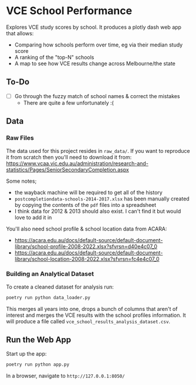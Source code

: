 # VCE School Performance

Explores VCE study scores by school. It produces a plotly dash web app that allows:

- Comparing how schools perform over time, eg via their median study score
- A ranking of the "top-N" schools
- A map to see how VCE results change across Melbourne/the state

## To-Do

- [ ] Go through the fuzzy match of school names & correct the mistakes
  - There are quite a few unfortunately :(

## Data

### Raw Files

The data used for this project resides in `raw_data/`. If you want to reproduce it from scratch then you'll need to download it from: https://www.vcaa.vic.edu.au/administration/research-and-statistics/Pages/SeniorSecondaryCompletion.aspx

Some notes;

- the wayback machine will be required to get all of the history
- `postcompletiondata-schools-2014-2017.xlsx` has been manually created by copying the contents of the `pdf` files into a spreadsheet
- I think data for 2012 & 2013 should also exist. I can't find it but would love to add it in

You'll also need school profile & school location data from ACARA:

- https://acara.edu.au/docs/default-source/default-document-library/school-profile-2008-2022.xlsx?sfvrsn=d40e4c07_0
- https://acara.edu.au/docs/default-source/default-document-library/school-location-2008-2022.xlsx?sfvrsn=fc4e4c07_0

### Building an Analytical Dataset

To create a cleaned dataset for analysis run:

```sh
poetry run python data_loader.py
```

This merges all years into one, drops a bunch of columns that aren't of interest and merges the VCE results with the school profiles information. It will produce a file called `vce_school_results_analysis_dataset.csv`.

## Run the Web App

Start up the app:

```sh
poetry run python app.py
```

In a browser, navigate to `http://127.0.0.1:8050/`
